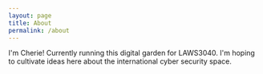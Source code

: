```yaml
---
layout: page
title: About
permalink: /about
---
```


I'm Cherie! Currently running this digital garden for LAWS3040. I'm hoping to cultivate ideas here about the international cyber security space.